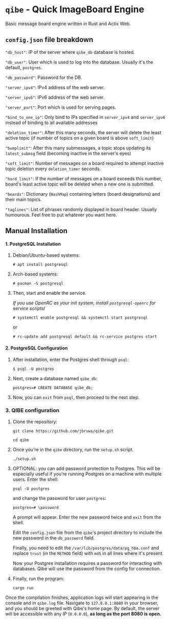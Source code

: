 # `qibe` - Quick ImageBoard Engine

Basic message board engine written in Rust and Actix Web.

## `config.json` file breakdown

`"db_host"`: IP of the server where `qibe_db` database is hosted.

`"db_user"`: User which is used to log into the database. Usually it's the default, `postgres`.

`"db_password"`: Password for the DB.

`"server_ipv4"`: IPv4 address of the web server.

`"server_ipv6"`: IPv6 address of the web server.

`"server_port"`: Port which is used for serving pages.

`"bind_to_one_ip"`: Only bind to IPs specified in `server_ipv4` and `server_ipv6` instead of binding to all available addresses

`"deletion_timer"`: After this many seconds, the server will delete the least active topic (if number of topics on a given board is above `soft_limit`)

`"bumplimit"`: After this many submessages, a topic stops updating its `latest_submsg` field (becoming inactive in the server's eyes)

`"soft_limit"`: Number of messages on a board required to attempt inactive topic deletion every `deletion_timer` seconds.

`"hard_limit"`: If the number of messages on a board exceeds this number, board's least active topic will be deleted when a new one is submitted.

`"boards"`: Dictionary (`HashMap`) containing letters (board designations) and their main topics.

`"taglines"`: List of phrases randomly displayed in board header. Usually humourous. Feel free to put whatever you want here.

## Manual Installation
#### 1. PostgreSQL Installation
1. Debian/Ubuntu-based systems:
    
    `# apt install postgresql`

2. Arch-based systems:
    
    `# pacman -S postgresql`
    
3. Then, start and enable the service.

    *If you use OpenRC as your init system, install `postgresql-openrc` for service scripts!*
    
    `# systemctl enable postgresql && systemctl start postgresql`
    
    or
    
    `# rc-update add postgresql default && rc-service postgres start`

#### 2. PostgreSQL Configuration

1. After installation, enter the Postgres shell through `psql`:
    
    `$ psql -U postgres`
    
2. Next, create a database named `qibe_db`:
    
    `postgres=# CREATE DATABASE qibe_db;`
    
3. Now, you can `exit` from `psql`, then proceed to the next step.

### 3. QIBE configuration

1. Clone the repository:
    
    `git clone https://github.com/jbruws/qibe.git`
    
    `cd qibe`
    
2. Once you're in the `qibe` directory, run the `setup.sh` script.
    
    `./setup.sh`

3. OPTIONAL: you can add password protection to Postgres. This will be especially useful if you're running Postgres on a machine with multiple users. Enter the shell:

    `psql -U postgres`

    and change the password for user `postgres`:

    `postgres=# \password`

    A prompt will appear. Enter the new password twice and `exit` from the shell.

    Edit the `config.json` file from the `qibe`'s project directory to include the new password in the `db_password` field.

    Finally, you need to edit the `/var/lib/postgres/data/pg_hba.conf` and replace `trust` (in the `METHOD` field) with `md5` in all lines where it's present.

    Now your Postgres installation requires a password for interacting with databases. Qibe will use the password from the config for connection.
    
5. Finally, run the program:
    
    `cargo run`
    
Once the compilation finishes, application logs will start appearing in the console and in `qibe.log` file. Navigate to `127.0.0.1:8080` in your browser, and you should be greeted with Qibe's home page. By default, the server will be accessible with any IP (`0.0.0.0`), **as long as the port 8080 is open.**
